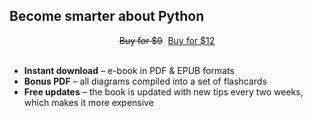 ## Become smarter about Python

<div style="display:flex; justify-content:center;">
<a onclick="return false;" href="" target="_blank" class="cta-btn btn" style="margin: 0 .3em 0 .3em; text-decoration: line-through">Buy for $9</a>
<a href="https://gumroad.com/l/python-drops?wanted=true" target="_blank" class="cta-btn btn" style="margin: 0 .3em 0 .3em;">Buy for $12</a>
</div>
<br />

 - **Instant download** – e-book in PDF & EPUB formats
 - **Bonus PDF** – all diagrams compiled into a set of flashcards
 - **Free updates** – the book is updated with new tips every two weeks, which makes it more expensive

